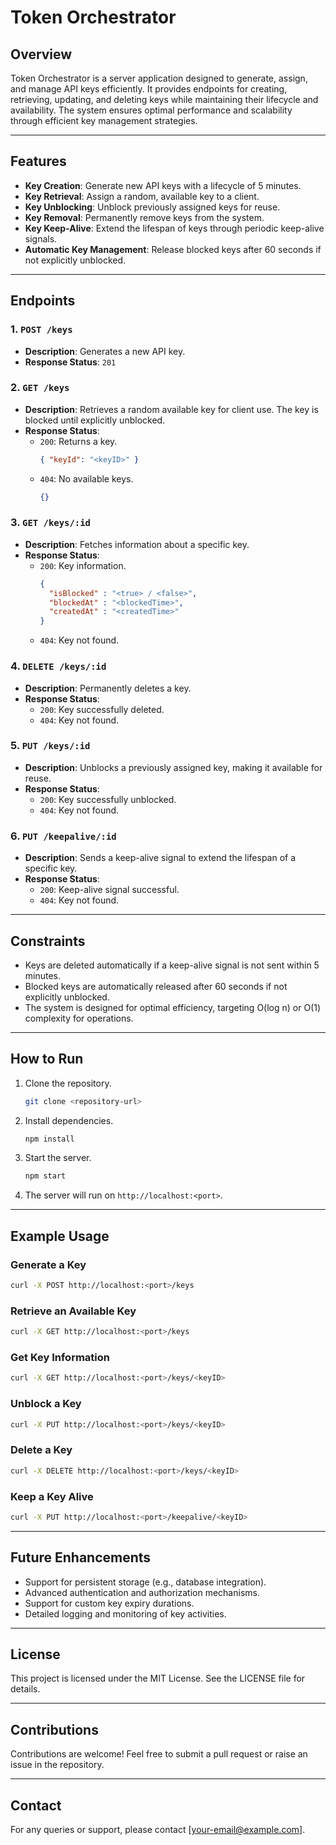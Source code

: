 # Token Orchestrator

## Overview
Token Orchestrator is a server application designed to generate, assign, and manage API keys efficiently. It provides endpoints for creating, retrieving, updating, and deleting keys while maintaining their lifecycle and availability. The system ensures optimal performance and scalability through efficient key management strategies.

---

## Features
- **Key Creation**: Generate new API keys with a lifecycle of 5 minutes.
- **Key Retrieval**: Assign a random, available key to a client.
- **Key Unblocking**: Unblock previously assigned keys for reuse.
- **Key Removal**: Permanently remove keys from the system.
- **Key Keep-Alive**: Extend the lifespan of keys through periodic keep-alive signals.
- **Automatic Key Management**: Release blocked keys after 60 seconds if not explicitly unblocked.

---

## Endpoints
### 1. `POST /keys`
- **Description**: Generates a new API key.
- **Response Status**: `201`

### 2. `GET /keys`
- **Description**: Retrieves a random available key for client use. The key is blocked until explicitly unblocked.
- **Response Status**:
  - `200`: Returns a key.
    ```json
    { "keyId": "<keyID>" }
    ```
  - `404`: No available keys.
    ```json
    {}
    ```

### 3. `GET /keys/:id`
- **Description**: Fetches information about a specific key.
- **Response Status**:
  - `200`: Key information.
    ```json
    {
      "isBlocked" : "<true> / <false>",
      "blockedAt" : "<blockedTime>",
      "createdAt" : "<createdTime>"
    }
    ```
  - `404`: Key not found.

### 4. `DELETE /keys/:id`
- **Description**: Permanently deletes a key.
- **Response Status**:
  - `200`: Key successfully deleted.
  - `404`: Key not found.

### 5. `PUT /keys/:id`
- **Description**: Unblocks a previously assigned key, making it available for reuse.
- **Response Status**:
  - `200`: Key successfully unblocked.
  - `404`: Key not found.

### 6. `PUT /keepalive/:id`
- **Description**: Sends a keep-alive signal to extend the lifespan of a specific key.
- **Response Status**:
  - `200`: Keep-alive signal successful.
  - `404`: Key not found.

---

## Constraints
- Keys are deleted automatically if a keep-alive signal is not sent within 5 minutes.
- Blocked keys are automatically released after 60 seconds if not explicitly unblocked.
- The system is designed for optimal efficiency, targeting O(log n) or O(1) complexity for operations.

---

## How to Run
1. Clone the repository.
   ```bash
   git clone <repository-url>
   ```
2. Install dependencies.
   ```bash
   npm install
   ```
3. Start the server.
   ```bash
   npm start
   ```
4. The server will run on `http://localhost:<port>`.

---

## Example Usage
### Generate a Key
```bash
curl -X POST http://localhost:<port>/keys
```

### Retrieve an Available Key
```bash
curl -X GET http://localhost:<port>/keys
```

### Get Key Information
```bash
curl -X GET http://localhost:<port>/keys/<keyID>
```

### Unblock a Key
```bash
curl -X PUT http://localhost:<port>/keys/<keyID>
```

### Delete a Key
```bash
curl -X DELETE http://localhost:<port>/keys/<keyID>
```

### Keep a Key Alive
```bash
curl -X PUT http://localhost:<port>/keepalive/<keyID>
```

---

## Future Enhancements
- Support for persistent storage (e.g., database integration).
- Advanced authentication and authorization mechanisms.
- Support for custom key expiry durations.
- Detailed logging and monitoring of key activities.

---

## License
This project is licensed under the MIT License. See the LICENSE file for details.

---

## Contributions
Contributions are welcome! Feel free to submit a pull request or raise an issue in the repository.

---

## Contact
For any queries or support, please contact [your-email@example.com].

